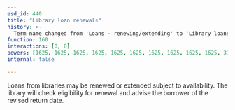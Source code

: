```yaml
---
esd_id: 440
title: "Library loan renewals"
history: >-
  Term name changed from 'Loans - renewing/extending' to 'Library loans - renewing/extending' and scope notes added in version 2.02. Term name changed from 'Library loans - renewing/extending' to 'Libraries - loan renewals' in version 3.00. Name changed to 'Library loan renewals' in version 4.00.
function: 160
interactions: [0, 8]
powers: [1625, 1625, 1625, 1625, 1625, 1625, 1625, 1625, 1625, 1625, 3138, 3138, 3138, 3138, 3138, 3138, 3138]
internal: false

---
```


Loans from libraries may be renewed or extended subject to availability.  The library will check eligibility for renewal and advise the borrower of the revised return date.

